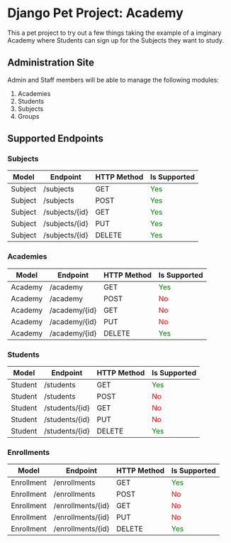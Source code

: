 # Django Pet Project: Academy

This a pet project to try out a few things taking the example of a imginary Academy where Students can sign up for the Subjects they want to study.

## Administration Site

Admin and Staff members will be able to manage the following modules:

1. Academies
2. Students
3. Subjects
4. Groups

## Supported Endpoints

### Subjects

| Model  | Endpoint   | HTTP Method   | Is Supported
|-------------- | -------------- | -------------- | -------------- |
| Subject    | /subjects     | GET     | <span style="color:green">Yes</span>  |
| Subject    | /subjects     | POST     | <span style="color:green">Yes</span>  |
| Subject    | /subjects/{id}     | GET     |  <span style="color:green">Yes</span>  |
| Subject    | /subjects/{id}     | PUT     |  <span style="color:green">Yes</span>  |
| Subject    | /subjects/{id}     | DELETE     |  <span style="color:green">Yes</span> |

### Academies

| Model  | Endpoint   | HTTP Method   | Is Supported
|-------------- | -------------- | -------------- | -------------- |
| Academy    | /academy     | GET     | <span style="color:green">Yes</span>  |
| Academy    | /academy     | POST     | <span style="color:red">No</span>  |
| Academy    | /academy/{id}     | GET     |  <span style="color:red">No</span>  |
| Academy    | /academy/{id}     | PUT     |  <span style="color:red">No</span>  |
| Academy    | /academy/{id}     | DELETE     |  <span style="color:green">Yes</span> |

### Students

| Model  | Endpoint   | HTTP Method   | Is Supported
|-------------- | -------------- | -------------- | -------------- |
| Student    | /students     | GET     | <span style="color:green">Yes</span>  |
| Student    | /students     | POST     | <span style="color:red">No</span>  |
| Student    | /students/{id}     | GET     |  <span style="color:red">No</span>  |
| Student    | /students/{id}     | PUT     |  <span style="color:red">No</span>  |
| Student    | /students/{id}     | DELETE     |  <span style="color:green">Yes</span> |

### Enrollments

| Model  | Endpoint   | HTTP Method   | Is Supported
|-------------- | -------------- | -------------- | -------------- |
| Enrollment    | /enrollments     | GET     | <span style="color:green">Yes</span>  |
| Enrollment    | /enrollments     | POST     | <span style="color:red">No</span>  |
| Enrollment    | /enrollments/{id}     | GET     |  <span style="color:red">No</span>  |
| Enrollment    | /enrollments/{id}     | PUT     |  <span style="color:red">No</span>  |
| Enrollment    | /enrollments/{id}     | DELETE     |  <span style="color:green">Yes</span> |
